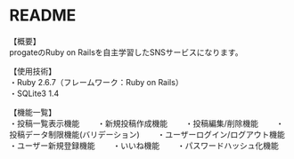 # README

【概要】  
progateのRuby on Railsを自主学習したSNSサービスになります。

【使用技術】  
・Ruby 2.6.7（フレームワーク：Ruby on Rails）  
・SQLite3 1.4

【機能一覧】  
・投稿一覧表示機能　　
・新規投稿作成機能　　
・投稿編集/削除機能　　
・投稿データ制限機能(バリデーション)　　
・ユーザーログイン/ログアウト機能　　
・ユーザー新規登録機能　　
・いいね機能　　
・パスワードハッシュ化機能　　

